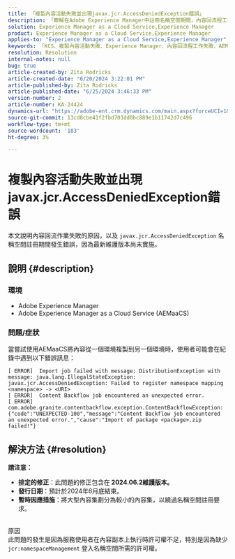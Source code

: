 ```yaml
---
title: 「複製內容活動失敗並出現javax.jcr.AccessDeniedException錯誤」
description: 「瞭解在Adobe Experience Manager中註冊名稱空間期間，內容回流程工作因javax.jcr.AccessDeniedException錯誤而失敗的原因。」
solution: Experience Manager as a Cloud Service,Experience Manager
product: Experience Manager as a Cloud Service,Experience Manager
applies-to: "Experience Manager as a Cloud Service,Experience Manager"
keywords: 「KCS、複製內容活動失敗、Experience Manager、內容回流程工作失敗、AEMaaCS、javax.jcr.AccessDeniedException錯誤」
resolution: Resolution
internal-notes: null
bug: true
article-created-by: Zita Rodricks
article-created-date: "6/20/2024 3:22:01 PM"
article-published-by: Zita Rodricks
article-published-date: "6/25/2024 3:46:33 PM"
version-number: 2
article-number: KA-24424
dynamics-url: "https://adobe-ent.crm.dynamics.com/main.aspx?forceUCI=1&pagetype=entityrecord&etn=knowledgearticle&id=d078d3d1-182f-ef11-840a-0022480aed6f"
source-git-commit: 13cd8cbe41f2fbd703dd0bc889e1b11742d7c496
workflow-type: tm+mt
source-wordcount: '183'
ht-degree: 3%

---
```


# 複製內容活動失敗並出現javax.jcr.AccessDeniedException錯誤


本文說明內容回流作業失敗的原因，以及 `javax.jcr.AccessDeniedException` 名稱空間註冊期間發生錯誤，因為最新維護版本尚未實施。

## 說明 {#description}


### 環境

- Adobe Experience Manager
- Adobe Experience Manager as a Cloud Service (AEMaaCS)




### 問題/症狀

當嘗試使用AEMaaCS將內容從一個環境複製到另一個環境時，使用者可能會在紀錄中遇到以下錯誤訊息：


```plaintext
[ ERROR]  Import job failed with message: DistributionException with message: java.lang.IllegalStateException: javax.jcr.AccessDeniedException: Failed to register namespace mapping <namespace> -> <URI>
[ ERROR]  Content Backflow job encountered an unexpected error.
[ ERROR]  com.adobe.granite.contentbackflow.exception.ContentBackflowException: {"code":"UNEXPECTED-100","message":"Content Backflow job encountered an unexpected error.","cause":"Import of package <package>.zip failed!"}
```





## 解決方法 {#resolution}


<b>請注意：</b>

- <b>排定的修正</b>：此問題的修正包含在<b> 2024.06.2維護版本。</b>
- <b>發行日期</b>：預計於2024年6月底結束。
- <b>暫時因應措施</b>：將大型內容集劃分為較小的內容集，以繞過名稱空間註冊要求。





<br>原因<br>
此問題的發生是因為服務使用者在內容副本上執行時許可權不足，特別是因為缺少 `jcr:namespaceManagement` 登入名稱空間所需的許可權。
